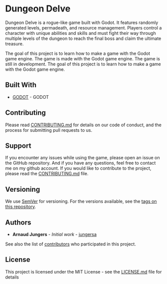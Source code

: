 # Dungeon Delve

Dungeon Delve is a rogue-like game built with Godot. It features randomly generated levels, permadeath, and resource management. Players control a character with unique abilities and skills and must fight their way through multiple levels of the dungeon to reach the final boss and claim the ultimate treasure.

The goal of this project is to learn how to make a game with the Godot game engine. The game is made with the Godot game engine. The game is still in development. The goal of this project is to learn how to make a game with the Godot game engine.


## Built With

* [GODOT](https://godotengine.org/) - GODOT

## Contributing

Please read [CONTRIBUTING.md](https://github.com/jungersa/Dungeon-Delve/blob/master/CONTRIBUTING.md) for details on our code of conduct, and the process for submitting pull requests to us.

## Support

If you encounter any issues while using the game, please open an issue on the GitHub repository. And if you have any questions, feel free to contact me on my github account. If you would like to contribute to the project, please read the [CONTRIBUTING.md](https://github.com/jungersa/Dungeon-Delve/blob/master/CONTRIBUTING.md) file.

## Versioning

We use [SemVer](http://semver.org/) for versioning. For the versions available, see the [tags on this repository](https://github.com/jungersa/Dungeon-Delve/tags).

## Authors

* **Arnaud Jungers** - *Initial work* - [jungersa](https://github.com/jungersa)

See also the list of [contributors](https://github.com/jungersa/Dungeon-Delve/graphs/contributors) who participated in this project.

## License

This project is licensed under the MIT License - see the [LICENSE.md](LICENSE.md) file for details
